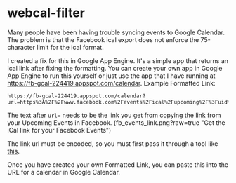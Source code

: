 # webcal-filter
Many people have been having trouble syncing events to Google Calendar. The problem is that the Facebook ical export does not enforce the 75-character limit for the ical format.

I created a fix for this in Google App Engine. It's a simple app that returns an ical link after fixing the formatting. You can create your own app in Google App Engine to run this yourself or just use the app that I have running at https://fb-gcal-224419.appspot.com/calendar.
Example Formatted Link:
```
https://fb-gcal-224419.appspot.com/calendar?url=https%3A%2F%2Fwww.facebook.com%2Fevents%2Fical%2Fupcoming%2F%3Fuid%3D{uid}%26key%3D{key}
```

The text after `url=` needs to be the link you get from copying the link from your Upcoming Events in Facebook. (fb_events_link.png?raw=true "Get the iCal link for your Facebook Events")

The link url must be encoded, so you must first pass it through a tool like [this](www.url-encode-decode.com).

Once you have created your own Formatted Link, you can paste this into the URL for a calendar in Google Calendar.
